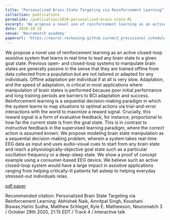 ```yaml
---
title: "Personalized Brain State Targeting via Reinforcement Learning"
collection: publications
permalink: /publication/2020-personalised-brain-state-RL
excerpt: 'We propose a novel use of reinforcement learning as an active closed-loop assistive system that learns in real time to lead any brain state to a given goal state.'
date: 2020-10-28
venue: 'Neuromatch academy'
paperurl: 'https://neural-reckoning.github.io/nmc3_provisional_schedule/abstracts/abhishek-naik-personalized-brain-state-targeting-via.html'
---
```

We propose a novel use of reinforcement learning as an active closed-loop assistive system that learns in real time to lead any brain state to a given goal state. Previous open- and closed-loop systems to manipulate brain states are generally passive in the sense that they are trained offline from data collected from a population but are not tailored or adapted for any individuals. Offline adaptation per individual if at all is very slow. Adaptation, and the speed of adaptation, is critical in most applications where manipulation of brain states is performed because poor initial performance and long training periods are barriers to BCI adaptation and success. Reinforcement learning is a sequential decision-making paradigm in which the system learns to map situations to optimal actions via trial-and-error interactions with the world to maximize a reward signal. Crucially, this reward signal is a form of evaluative feedback, for instance, proportional to how far the current state is from the goal state. This is in contrast to instructive feedback in the supervised learning paradigm, where the correct action is assumed known. We propose modeling brain state manipulation as a sequential decision-making problem, wherein a system takes real-time EEG data as input and uses audio-visual cues to start from any brain state and reach a physiologically-objective goal state such as a particular oscillation frequency or a deep-sleep state. We show a proof of concept example using a consumer-based EEG device. We believe such an active closed-loop system would have a large impact in assistive applications ranging from helping critically-ill patients fall asleep to helping everyday stressed-out individuals relax.

[pdf paper](/files/paper2.pdf)

Recommended citation: Personalized Brain State Targeting via Reinforcement Learning: Abhishek Naik, Amritpal Singh, Koushani Biswas,Harini Sudha, Matthew Schlegel, Kyle E. Mathewson, Neuromatch 3 / October 28th 2020, 21:15 EDT / Track 4 / Interactive talk 